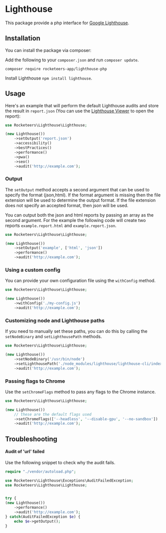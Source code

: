 # Lighthouse

This package provide a php interface for [Google Lighthouse](https://github.com/GoogleChrome/lighthouse).

## Installation

You can install the package via composer:

Add the following to your `composer.json` and run `composer update`.

```composer require rocketeers-app/lighthouse-php```

Install Lighthouse `npm install lighthouse`.

## Usage

Here's an example that will perform the default Lighthouse audits and store the result in `report.json` (You can use the [Lighthouse Viewer](https://googlechrome.github.io/lighthouse/viewer/) to open the report):

```php
use Rocketeers\Lighthouse\Lighthouse;

(new Lighthouse())
    ->setOutput('report.json')
    ->accessibility()
    ->bestPractices()
    ->performance()
    ->pwa()
    ->seo()
    ->audit('http://example.com');
```

### Output

The `setOutput` method accepts a second argument that can be used to specify the format (json,html).
If the format argument is missing then the file extension will be used to determine the output format.
If the file extension does not specify an accepted format, then json will be used.

You can output both the json and html reports by passing an array as the second argument. For the example
the following code will create two reports `example.report.html` and `example.report.json`.

```php
use Rocketeers\Lighthouse\Lighthouse;

(new Lighthouse())
    ->setOutput('example', ['html', 'json'])
    ->performance()
    ->audit('http://example.com');
```

### Using a custom config

You can provide your own configuration file using the `withConfig` method.
```php
use Rocketeers\Lighthouse\Lighthouse;

(new Lighthouse())
    ->withConfig('./my-config.js')
    ->audit('http://example.com');
```

### Customizing node and Lighthouse paths

If you need to manually set these paths, you can do this by calling the `setNodeBinary` and `setLighthousePath` methods.

```php
use Rocketeers\Lighthouse\Lighthouse;

(new Lighthouse())
    ->setNodeBinary('/usr/bin/node')
    ->setLighthousePath('./node_modules/lighthouse/lighthouse-cli/index.js')
    ->audit('http://example.com');
```

### Passing flags to Chrome
Use the `setChromeFlags` method to pass any flags to the Chrome instance.
```php
use Rocketeers\Lighthouse\Lighthouse;

(new Lighthouse())
    // these are the default flags used
    ->setChromeFlags(['--headless', '--disable-gpu', '--no-sandbox'])
    ->audit('http://example.com');
```

## Troubleshooting

#### Audit of 'url' failed
Use the following snippet to check why the audit fails.

```php
require "./vendor/autoload.php";

use Rocketeers\Lighthouse\Exceptions\AuditFailedException;
use Rocketeers\Lighthouse\Lighthouse;


try {
(new Lighthouse())
    ->performance()
    ->audit('http://example.com');
} catch(AuditFailedException $e) {
    echo $e->getOutput();
}
```
